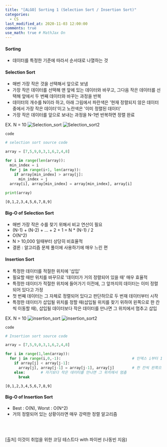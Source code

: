 ```yaml
---
title: "[ALGO] Sorting 1 (Selection Sort / Insertion Sort)"
categories: 
  - CS
last_modified_at: 2020-11-03 12:00:00
comments: true
use_math: true # MathJax On
---
```


#### Sorting
- 데이터를 특정한 기준에 따라서 순서대로 나열하는 것

#### Selection Sort
- 매번 가장 작은 것을 선택해서 앞으로 보냄
- 가장 작은 데이터를 선택해 맨 앞에 있는 데이터와 바꾸고, 그다음 작은 데이터를 선택해 앞에서 두 번째 데이터와 바꾸는 과정을 반복
- 데이터의 개수를 N이라 하고, 아래 그림에서 파란색은 '현재 정렬되지 않은 데이터 중에서 가장 작은 데이터'이고 노란색은 '이미 정렬된 데이터'
- 가장 작은 데이터를 앞으로 보내는 과정을 N-1번 반복하면 정렬 완료

EX. N = 10
![Selection_sort](https://user-images.githubusercontent.com/62474292/102009119-a5aed380-3d78-11eb-9b8c-75ad45c01b69.png)
![Selection_sort2](https://user-images.githubusercontent.com/62474292/102009123-a7789700-3d78-11eb-86dd-10203c1d84be.png)

`code`
```py 
# selection sort source code

array = [7,5,9,0,3,1,6,2,4,8]

for i in range(len(array)):
  min_index = i
  for j in range(i+1, len(array)):
    if array[min_index] > array[j]:
      min_index = j
  array[i], array[min_index] = array[min_index], array[i]
  
print(array)
```
```
[0,1,2,3,4,5,6,7,8,9]
```

#### Big-O of Selection Sort
- 매번 가장 작은 수를 찾기 위해서 비교 연산이 필요
- (N-1) + (N-2) + ... + 2 + 1 = N * (N-1) / 2
- O(N^2)
- N > 10,000 일때부터 상당히 비효율적
- 결론 : 알고리즘 문제 풀이에 사용하기에 매우 느린 편

#### Insertion Sort
- 특정한 데이터를 적절한 위치에 '삽입'
- 필요할 때만 위치를 바꾸므로 '데이터가 거의 정렬되어 있을 때' 매우 효율적
- 특정한 데이터가 적절한 위치에 들어가기 이전에, 그 앞까지의 데이터는 이미 정렬되어 있다고 가정
- 첫 번째 데이터는 그 자체로 정렬되어 있다고 판단하므로 두 번재 데이터부터 시작
- 특정한 데이터가 삽입될 위치를 정할 때(삽입될 위치를 찾기 위하여 왼쪽으로 한 칸씩 이동할 때), 삽입될 데이터보다 작은 데이터를 만나면 그 위치에서 멈추고 삽입

EX. N = 10
![insertion_sort](https://user-images.githubusercontent.com/62474292/102010468-941df980-3d81-11eb-82eb-78c602d1af91.png)
![insertion_sort2](https://user-images.githubusercontent.com/62474292/102010470-954f2680-3d81-11eb-9af4-64325fdc270e.png)

`code`
```py
# Insertion sort source code

array = [7,5,9,0,3,1,6,2,4,8]

for i in range(1,len(array)):
  for j in range(i,0,-1):                                # 인덱스 i부터 1까지 감소하며 반복
    if array[j] < array[j-1]:
      array[j], array[j-1] = array[j-1], array[j]        # 한 칸씩 왼쪽으로 이동
    else:       # 자기보다 작은 데이터를 만나면 그 위치에서 멈춤
      break
```
```
[0,1,2,3,4,5,6,7,8,9]
```

#### Big-O of Insertion Sort
- Best : O(N), Worst : O(N^2)
- 거의 정렬되어 있는 상황이라면 매우 강력한 정렬 알고리즘

<br><br>

[출처] 이것이 취업을 위한 코딩 테스트다 with 파이썬 (나동빈 지음)

